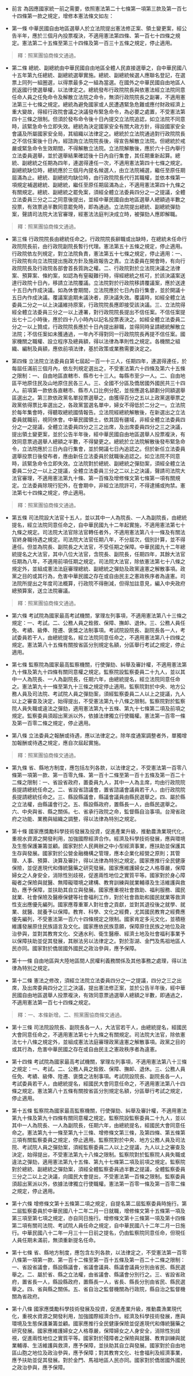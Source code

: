* 前言 為因應國家統一前之需要，依照憲法第二十七條第一項第三款及第一百七十四條第一款之規定，增修本憲法條文如左：

* 第一條 中華民國自由地區選舉人於立法院提出憲法修正案、領土變更案，經公告半年，應於三個月內投票複決，不適用憲法第四條、第一百七十四條之規定。憲法第二十五條至第三十四條及第一百三十五條之規定，停止適用。

> 釋：照黨團協商條文通過。

* 第二條 總統、副總統由中華民國自由地區全體人民直接選舉之，自中華民國八十五年第九任總統、副總統選舉實施。總統、副總統候選人應聯名登記，在選票上同列一組圈選，以得票最多之一組為當選。在國外之中華民國自由地區人民返國行使選舉權，以法律定之。總統發布行政院院長與依憲法經立法院同意任命人員之任免命令及解散立法院之命令，無須行政院院長之副署，不適用憲法第三十七條之規定。總統為避免國家或人民遭遇緊急危難或應付財政經濟上重大變故，得經行政院會議之決議發布緊急命令，為必要之處置，不受憲法第四十三條之限制。但須於發布命令後十日內提交立法院追認，如立法院不同意時，該緊急命令立即失效。總統為決定國家安全有關大政方針，得設國家安全會議及所屬國家安全局，其組織以法律定之。總統於立法院通過對行政院院長之不信任案後十日內，經諮詢立法院院長後，得宣告解散立法院。但總統於戒嚴或緊急命令生效期間，不得解散立法院。立法院解散後，應於六十日內舉行立法委員選舉，並於選舉結果確認後十日內自行集會，其任期重新起算。總統、副總統之任期為四年，連選得連任一次，不適用憲法第四十七條之規定。副總統缺位時，總統應於三個月內提名候選人，由立法院補選，繼任至原任期屆滿為止。總統、副總統均缺位時，由行政院院長代行其職權，並依本條第一項規定補選總統、副總統，繼任至原任期屆滿為止，不適用憲法第四十九條之有關規定。總統、副總統之罷免案，須經全體立法委員四分之一之提議，全體立法委員三分之二之同意後提出，並經中華民國自由地區選舉人總額過半數之投票，有效票過半數同意罷免時，即為通過。立法院提出總統、副總統彈劾案，聲請司法院大法官審理，經憲法法庭判決成立時，被彈劾人應即解職。

> 釋：照黨團協商條文通過。

* 第三條 行政院院長由總統任命之。行政院院長辭職或出缺時，在總統未任命行政院院長前，由行政院副院長暫行代理。憲法第五十五條之規定，停止適用。行政院依左列規定，對立法院負責，憲法第五十七條之規定，停止適用：一、行政院有向立法院提出施政方針及施政報告之責。立法委員在開會時，有向行政院院長及行政院各部會首長質詢之權。二、行政院對於立法院決議之法律案、預算案、條約案，如認為有窒礙難行時，得經總統之核可，於該決議案送達行政院十日內，移請立法院覆議。立法院對於行政院移請覆議案，應於送達十五日內作成決議。如為休會期間，立法院應於七日內自行集會，並於開議十五日內作成決議。覆議案逾期未議決者，原決議失效。覆議時，如經全體立法委員二分之一以上決議維持原案，行政院院長應即接受該決議。三、立法院得經全體立法委員三分之一以上連署，對行政院院長提出不信任案。不信任案提出七十二小時後，應於四十八小時內以記名投票表決之。如經全體立法委員二分之一以上贊成，行政院院長應於十日內提出辭職，並得同時呈請總統解散立法院；不信任案如未獲通過，一年內不得對同一行政院院長再提不信任案。國家機關之職權、設立程序及總員額，得以法律為準則性之規定。各機關之組織、編制及員額，應依前項法律，基於政策或業務需要決定之。

* 第四條 立法院立法委員自第七屆起一百一十三人，任期四年，連選得連任，於每屆任滿前三個月內，依左列規定選出之，不受憲法第六十四條及第六十五條之限制：一、自由地區直轄市、縣市七十三人。每縣市至少一人。二、自由地區平地原住民及山地原住民各三人。三、全國不分區及僑居國外國民共三十四人。前項第一款依各直轄市、縣市人口比例分配，並按應選名額劃分同額選舉區選出之。第三款依政黨名單投票選舉之，由獲得百分之五以上政黨選舉票之政黨依得票比率選出之，各政黨當選名單中，婦女不得低於二分之一。立法院於每年集會時，得聽取總統國情報告。立法院經總統解散後，在新選出之立法委員就職前，視同休會。中華民國領土，依其固有疆域，非經全體立法委員四分之一之提議，全體立法委員四分之三之出席，及出席委員四分之三之決議，提出領土變更案，並於公告半年後，經中華民國自由地區選舉人投票複決，有效同意票過選舉人總額之半數，不得變更之。總統於立法院解散後發布緊急命令，立法院應於三日內自行集會，並於開議七日內追認之。但於新任立法委員選舉投票日後發布者，應由新任立法委員於就職後追認之。如立法院不同意時，該緊急命令立即失效。立法院對於總統、副總統之彈劾案，須經全體立法委員二分之一以上之提議，全體立法委員三分之二以上之決議，聲請司法院大法官審理，不適用憲法第九十條、第一百條及增修條文第七條第一項有關規定。立法委員除現行犯外，在會期中，非經立法院許可，不得逮捕或拘禁。憲法第七十四條之規定，停止適用。

> 釋：照黨團協商條文通過。

* 第五條 司法院設大法官十五人，並以其中一人為院長、一人為副院長，由總統提名，經立法院同意任命之，自中華民國九十二年起實施，不適用憲法第七十九條之規定。司法院大法官除法官轉任者外，不適用憲法第八十一條及有關法官終身職待遇之規定。司法院大法官任期八年，不分屆次，個別計算，並不得連任。但並為院長、副院長之大法官，不受任期之保障。中華民國九十二年總統提名之大法官，其中八位大法官，含院長、副院長，任期四年，其餘大法官任期為八年，不適用前項任期之規定。司法院大法官，除依憲法第七十八條之規定外，並組成憲法法庭審理總統、副總統之彈劾及政黨違憲之解散事項。政黨之目的或其行為，危害中華民國之存在或自由民主之憲政秩序者為違憲。司法院所提出之年度司法概算，行政院不得刪減，但得加註意見，編入中央政府總預算案，送立法院審議。

> 釋：照黨團協商條文通過。

* 第六條 考試院為國家最高考試機關，掌理左列事項，不適用憲法第八十三條之規定：一、考試。二、公務人員之銓敘、保障、撫卹、退休。三、公務人員任免、考績、級俸、陞遷、褒獎之法制事項。考試院設院長、副院長各一人，考試委員若干人，由總統提名，經立法院同意任命之，不適用憲法第八十四條之規定。憲法第八十五條有關按省區分別規定名額，分區舉行考試之規定，停止適用。

* 第七條 監察院為國家最高監察機關，行使彈劾、糾舉及審計權，不適用憲法第九十條及第九十四條有關同意權之規定。監察院設監察委員二十九人，並以其中一人為院長、一人為副院長，任期六年，由總統提名，經立法院同意任命之。憲法第九十一條至第九十三條之規定停止適用。監察院對於中央、地方公務人員及司法院、考試院人員之彈劾案，須經監察委員二人以上之提議，九人以上之審查及決定，始得提出，不受憲法第九十八條之限制。監察院對於監察院人員失職或違法之彈劾，適用憲法第九十五條、第九十七條第二項及前項之規定。監察委員須超出黨派以外，依據法律獨立行使職權。憲法第一百零一條及第一百零二條之規定，停止適用。

* 第八條 立法委員之報酬或待遇，應以法律定之。除年度通案調整者外，單獨增加報酬或待遇之規定，應自次屆起實施。

> 釋：照黨團協商條文通過。

* 第九條 省、縣地方制度，應包括左列各款，以法律定之，不受憲法第一百零八條第一項第一款、第一百零九條、第一百十二條至第一百十五條及第一百二十二條之限制：一、省設省政府，置委員九人，其中一人為主席，均由行政院院長提請總統任命之。二、省設省諮議會，置省諮議會議員若干人，由行政院院長提請總統任命之。三、縣設縣議會，縣議會議員由縣民選舉之。四、屬於縣之立法權，由縣議會行之。五、縣設縣政府，置縣長一人，由縣民選舉之。六、中央與省、縣之關係。七、省承行政院之命，監督縣自治事項。台灣省政府之功能、業務與組織之調整，得以法律為特別之規定。

* 第十條 國家應獎勵科學技術發展及投資，促進產業升級，推動農漁業現代化，重視水資源之開發利用，加強國際經濟合作。經濟及科學技術發展，應與環境及生態保護兼籌並顧。國家對於人民興辦之中小型經濟事業，應扶助並保護其生存與發展。國家對於公營金融機構之管理，應本企業化經營之原則；其管理、人事、預算、決算及審計，得以法律為特別之規定。國家應推行全民健康保險，並促進現代和傳統醫藥之研究發展。國家應維護婦女之人格尊嚴，保障婦女之人身安全，消除性別歧視，促進兩性地位之實質平等。國家對於身心障礙者之保險與就醫、無障礙環境之建構、教育訓練與就業輔導及生活維護與救助，應予保障，並扶助其自立與發展。國家應重視社會救助、福利服務、國民就業、社會保險及醫療保健等社會福利工作，對於社會救助和國民就業等救濟性支出應優先編列。國家應尊重軍人對社會之貢獻，並對其退役後之就學、就業、就醫、就養予以保障。教育、科學、文化之經費，尤其國民教育之經費應優先編列，不受憲法第一百六十四條規定之限制。國家肯定多元文化，並積極維護發展原住民族語言及文化。國家應依民族意願，保障原住民族之地位及政治參與，並對其教育文化、交通水利、衛生醫療、經濟土地及社會福利事業予以保障扶助並促其發展，其辦法另以法律定之。對於澎湖、金門及馬祖地區人民亦同。國家對於僑居國外國民之政治參與，應予保障。

* 第十一條 自由地區與大陸地區間人民權利義務關係及其他事務之處理，得以法律為特別之規定。

* 第十二條 憲法之修改，須經立法院立法委員四分之一之提議，四分之三之出席，及出席委員四分之三之決議，提出憲法修正案，並於公告半年後，經中華民國自由地區選舉人投票複決，有效同意票過選舉人總額之半數，即通過之，不適用憲法第一百七十四條之規定。

> 釋：一、本條新增。二、照黨團協商條文通過。

* 第十三條 司法院設院長、副院長各一人，大法官若干人，由總統提名，經國民大會同意任命之，不適用憲法第七十九條之有關規定。司法院大法官，除依憲法七十八條之規定外，並組成憲法法庭審理政黨違憲之解散事項。政黨之目的或其行為，危害中華民國之存在或自由民主之憲政秩序者為違憲。

* 第十四條 考試院為國家最高考試機關，掌理左列事項，不適用憲法第八十三條之規定：一、考試。二、公務人員之銓敘、保障、撫卹、退休。三、公務人員任免、考績、級俸、陞遷、褒獎之法制事項。考試院設院長、副院長各一人，考試委員若干人，由總統提名，經國民大會同意任命之，不適用憲法第八十四條之規定。憲法第八十五條有關按省區分別規定名額，分區舉行考試之規定，停止適用。

* 第十五條 監察院為國家最高監察機關，行使彈劾、糾舉及審計權，不適用憲法第九十條及第九十四條有關同意權之規定。監察院設監察委員二十九人，並以其中一人為院長、一人為副院長，任期六年，由總統提名，經國民大會同意任命之。憲法第九十一條至第九十三條、增修條文第三條，及第四條、第五條第三項有關監察委員之規定，停止適用。監察院對於中央、地方公務人員及司法院、考試院人員之彈劾案，須經監察委員二人以上之提議，九人以上之審查及決定，始得提出，不受憲法第九十八條之限制。監察院對於監察院人員失職或違法之彈劾，適用憲法第九十五條、第九十七條第二項及前項之規定。監察院對於總統、副總統之彈劾案，須經全體監察委員過半數之提議，全體監察委員三分之二以上之決議，向國民大會提出，不受憲法第一百條之限制。監察委員須超出黨派以外，依據法律獨立行使職權。憲法第一百零一條及第一百零二條之規定，停止適用。

* 第十六條 增修條文第十五條第二項之規定，自提名第二屆監察委員時施行。第二屆監察委員於中華民國八十二年二月一日就職，增修條文第十五條第一項及第三項至第七項之規定，亦自同日施行。增修條文第十三條第一項及第十四條第二項有關司法院、考試院人員任命之規定，自中華民國八十二年二月一日施行。中華民國八十二年一月三十一日前之提名，仍由監察院同意任命，但現任人員任期未滿前，無須重新提名任命。

* 第十七條 省、縣地方制度，應包含左列各款，以法律定之，不受憲法第一百零八條第一項第一款、第一百十二條至第一百十五條及第一百二十二條之限制：一、省設省議會，縣設縣議會，省議會議員、縣議會議員分別由省民、縣民選舉之。二、屬於省、縣之立法權，由省議會、縣議會分別行之。三、省設省政府，置省長一人，縣設縣政府，置縣長一人，省長、縣長分別由省民、縣民選舉之。四、省與縣之關係。五、省自治之監督機關為行政院，縣自治之監督機關為省政府。

* 第十八條 國家應獎勵科學技術發展及投資，促進產業升級，推動農漁業現代化，重視水資源之開發利用，加強國際經濟合作。經濟及科學技術發展，應與環境及生態保護兼籌並顧。國家應推行全民健康保險並促進現代和傳統醫藥之研究發展。國家應維護婦女之人格尊嚴，保障婦女之人身安全，消除性別歧視，促進兩性地位之實質平等。國家對於殘障者之保險與就醫、教育訓練與就業輔導、生活維護與救濟，應予保障，並扶助其自立與發展。國家對於自由地區山胞之地位及政治參與，應予保障；對其教育文化、社會福利及經濟事業，應予扶助並促其發展。對於金門、馬祖地區人民亦同。國家對於僑居國外國民之政治參與，應予保障。

